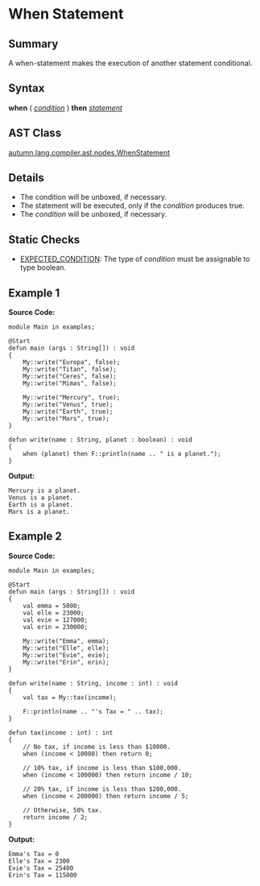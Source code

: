 # When Statement

## Summary

A when-statement makes the execution of another statement conditional.

## Syntax

<div class="syntax">
<b>when</b> ( <i><a href="Expression.md">condition</a></i> ) <b>then</b> <i><a href="Statement.md">statement</a></i><br>
</div>

## AST Class

[autumn.lang.compiler.ast.nodes.WhenStatement](https://www.mackenziehigh.com/autumn/javadoc/autumn/lang/compiler/ast/nodes/WhenStatement.html)

## Details

+ The condition will be unboxed, if necessary.
+ The statement will be executed, only if the <i>condition</i> produces true.
+ The <i>condition</i> will be unboxed, if necessary.

## Static Checks

+ [EXPECTED_CONDITION](https://www.mackenziehigh.com/autumn/javadoc/autumn/lang/compiler/errors/ErrorCode.html#EXPECTED_CONDITION): The type of <i><i>condition</i></i> must be assignable to type boolean.

## Example 1

**Source Code:**

```plain
module Main in examples;

@Start
defun main (args : String[]) : void
{
    My::write("Europa", false);
    My::write("Titan", false);
    My::write("Ceres", false);
    My::write("Mimas", false);

    My::write("Mercury", true);
    My::write("Venus", true);
    My::write("Earth", true);
    My::write("Mars", true);
}

defun write(name : String, planet : boolean) : void
{
    when (planet) then F::println(name .. " is a planet.");
}
```

**Output:**

```plain
Mercury is a planet.
Venus is a planet.
Earth is a planet.
Mars is a planet.
```

## Example 2

**Source Code:**

```plain
module Main in examples;

@Start
defun main (args : String[]) : void
{
    val emma = 5000;
    val elle = 23000;
    val evie = 127000;
    val erin = 230000;

    My::write("Emma", emma);
    My::write("Elle", elle);
    My::write("Evie", evie);
    My::write("Erin", erin);
}

defun write(name : String, income : int) : void
{
    val tax = My::tax(income);

    F::println(name .. "'s Tax = " .. tax);
}

defun tax(income : int) : int
{
    // No tax, if income is less than $10000.
    when (income < 10000) then return 0;

    // 10% tax, if income is less than $100,000.
    when (income < 100000) then return income / 10;

    // 20% tax, if income is less than $200,000.
    when (income < 200000) then return income / 5;

    // Otherwise, 50% tax.
    return income / 2;
}
```

**Output:**

```plain
Emma's Tax = 0
Elle's Tax = 2300
Evie's Tax = 25400
Erin's Tax = 115000
```

